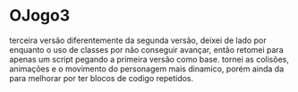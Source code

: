# OJogo3

terceira versão diferentemente da segunda versão, deixei de lado por enquanto o uso de classes por não conseguir avançar, 
então retomei para apenas um script pegando a primeira versão como base.
tornei as colisões, animações e o movimento do personagem mais dinamico, porém ainda da para melhorar por ter blocos de codigo repetidos.

